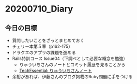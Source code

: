 # 20200710_Diary

## 今日の目標

- 質問したいことをざっとまとめておく
- チェリー本第５章（p162-175）
- ドラクエのアプリの課題を進める
- Rails特訓コース Issue04（下調べとして必要な概念を勉強）
  - りゅういちさんのノートとコミット履歴を見ることから
  - [TechEssential: りゅういちさんノート](https://tech-essentials.work/course_outputs/54)
- 余裕があれば、伊藤さんのブログ掲載のRuby問題に手をつける

